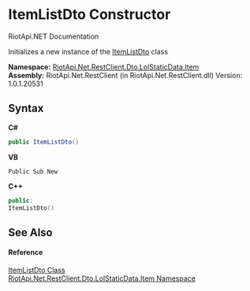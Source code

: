 # ItemListDto Constructor 
RiotApi.NET Documentation 

Initializes a new instance of the <a href="b0c356b4-05ff-d60e-621f-f2254cc8ca6a">ItemListDto</a> class

**Namespace:**&nbsp;<a href="de48fbe3-5d1d-7329-f603-32d1973b0313">RiotApi.Net.RestClient.Dto.LolStaticData.Item</a><br />**Assembly:**&nbsp;RiotApi.Net.RestClient (in RiotApi.Net.RestClient.dll) Version: 1.0.1.20531

## Syntax

**C#**<br />
``` C#
public ItemListDto()
```

**VB**<br />
``` VB
Public Sub New
```

**C++**<br />
``` C++
public:
ItemListDto()
```


## See Also


#### Reference
<a href="b0c356b4-05ff-d60e-621f-f2254cc8ca6a">ItemListDto Class</a><br /><a href="de48fbe3-5d1d-7329-f603-32d1973b0313">RiotApi.Net.RestClient.Dto.LolStaticData.Item Namespace</a><br />